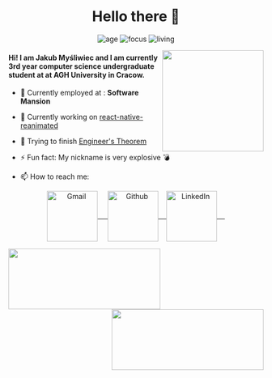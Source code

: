 <h1 align="center">
  Hello there 👋
</h1>

<p align=center>
    <img alt=age src="https://img.shields.io/badge/age-21-blue"/>
    <img alt=focus src="https://img.shields.io/badge/focus-mobile-brightgreen"/>
    <img alt=living src="https://img.shields.io/badge/living-Cracow-3c9"/>
</p>

<img align='right' src="https://media.giphy.com/media/M9gbBd9nbDrOTu1Mqx/giphy.gif" width="200">


#### Hi! I am Jakub Myśliwiec and I am currently 3rd year computer science undergraduate student at at AGH University in Cracow.


- :money_with_wings: Currently employed at : **Software Mansion**
- :rocket: Currently working on [react-native-reanimated](https://github.com/software-mansion/react-native-reanimated)
- 🔭 Trying to finish [Engineer's Theorem](https://github.com/Bombardierzy/sozisel)
- ⚡ Fun fact: My nickname is very explosive :bomb:

- 📫 How to reach me:

<p align="center">
    <a href="mailto:jmysliwiec@student.agh.edu.pl" target="blank">
        <img align="center" alt="Gmail" width="100px" src="https://img.shields.io/badge/-GMAIL-D14836?style=for-the-badge&logo=gmail&logoColor=white" /> &nbsp; &nbsp;
    </a>
    <a href="https://github.com/jmysliv" target="blank">
        <img align="center" alt="Github" width="100px" src="https://img.shields.io/badge/-GITHUB-black?style=for-the-badge&logo=github&logoColor=white">&nbsp; &nbsp;
    </a>
    <a href="https://www.linkedin.com/in/jakub-my%C5%9Bliwiec-5537021a4/" target="blank">
        <img align="center" alt="LinkedIn" width="100px" src="https://img.shields.io/badge/-LINKEDIN-0077B5?style=for-the-badge&logo=linkedin&logoColor=white" /> &nbsp; &nbsp;
    </a>
</p>

<a href="https://github.com/anuraghazra/github-readme-stats">
  <img align="left" width="300" height="120" src="https://github-readme-stats.vercel.app/api/top-langs/?username=jmysliv&layout=compact&theme=material-palenight" />
</a>

<a href="https://github.com/anuraghazra/github-readme-stats">
  <img align="right" width="300" height="120" src="https://github-readme-stats.vercel.app/api?username=jmysliv&count_private=true&show_icons=true&theme=material-palenight" />
</a>

